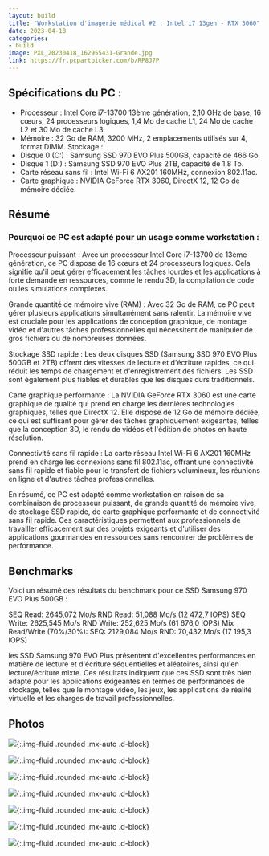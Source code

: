 ```yaml
---
layout: build
title: "Workstation d'imagerie médical #2 : Intel i7 13gen - RTX 3060"
date: 2023-04-18
categories:
- build
image: PXL_20230418_162955431-Grande.jpg
link: https://fr.pcpartpicker.com/b/RP8J7P
---
```


## Spécifications du PC :

- Processeur : Intel Core i7-13700 13ème génération, 2,10 GHz de base, 16 cœurs, 24 processeurs logiques, 1,4 Mo de cache L1, 24 Mo de cache L2 et 30 Mo de cache L3.
- Mémoire : 32 Go de RAM, 3200 MHz, 2 emplacements utilisés sur 4, format DIMM.
Stockage :
- Disque 0 (C:) : Samsung SSD 970 EVO Plus 500GB, capacité de 466 Go.
- Disque 1 (D:) : Samsung SSD 970 EVO Plus 2TB, capacité de 1,8 To.
- Carte réseau sans fil : Intel Wi-Fi 6 AX201 160MHz, connexion 802.11ac.
- Carte graphique : NVIDIA GeForce RTX 3060, DirectX 12, 12 Go de mémoire dédiée.

## Résumé

### Pourquoi ce PC est adapté pour un usage comme workstation :

Processeur puissant : Avec un processeur Intel Core i7-13700 de 13ème génération, ce PC dispose de 16 cœurs et 24 processeurs logiques. Cela signifie qu'il peut gérer efficacement les tâches lourdes et les applications à forte demande en ressources, comme le rendu 3D, la compilation de code ou les simulations complexes.

Grande quantité de mémoire vive (RAM) : Avec 32 Go de RAM, ce PC peut gérer plusieurs applications simultanément sans ralentir. La mémoire vive est cruciale pour les applications de conception graphique, de montage vidéo et d'autres tâches professionnelles qui nécessitent de manipuler de gros fichiers ou de nombreuses données.

Stockage SSD rapide : Les deux disques SSD (Samsung SSD 970 EVO Plus 500GB et 2TB) offrent des vitesses de lecture et d'écriture rapides, ce qui réduit les temps de chargement et d'enregistrement des fichiers. Les SSD sont également plus fiables et durables que les disques durs traditionnels.

Carte graphique performante : La NVIDIA GeForce RTX 3060 est une carte graphique de qualité qui prend en charge les dernières technologies graphiques, telles que DirectX 12. Elle dispose de 12 Go de mémoire dédiée, ce qui est suffisant pour gérer des tâches graphiquement exigeantes, telles que la conception 3D, le rendu de vidéos et l'édition de photos en haute résolution.

Connectivité sans fil rapide : La carte réseau Intel Wi-Fi 6 AX201 160MHz prend en charge les connexions sans fil 802.11ac, offrant une connectivité sans fil rapide et fiable pour le transfert de fichiers volumineux, les réunions en ligne et d'autres tâches professionnelles.

En résumé, ce PC est adapté comme workstation en raison de sa combinaison de processeur puissant, de grande quantité de mémoire vive, de stockage SSD rapide, de carte graphique performante et de connectivité sans fil rapide. Ces caractéristiques permettent aux professionnels de travailler efficacement sur des projets exigeants et d'utiliser des applications gourmandes en ressources sans rencontrer de problèmes de performance.

## Benchmarks

Voici un résumé des résultats du benchmark pour ce SSD Samsung 970 EVO Plus 500GB :

SEQ Read: 2645,072 Mo/s
RND Read: 51,088 Mo/s (12 472,7 IOPS)
SEQ Write: 2625,545 Mo/s
RND Write: 252,625 Mo/s (61 676,0 IOPS)
Mix Read/Write (70%/30%):
SEQ: 2129,084 Mo/s
RND: 70,432 Mo/s (17 195,3 IOPS)

les SSD Samsung 970 EVO Plus présentent d'excellentes performances en matière de lecture et d'écriture séquentielles et aléatoires, ainsi qu'en lecture/écriture mixte. Ces résultats indiquent que ces SSD sont très bien adapté pour les applications exigeantes en termes de performances de stockage, telles que le montage vidéo, les jeux, les applications de réalité virtuelle et les charges de travail professionnelles.

## Photos

![](https://cdna.pcpartpicker.com/static/forever/images/userbuild/428044.38a57b531a328c78377fda34cd412257.1600.jpg){:.img-fluid .rounded .mx-auto .d-block}

![](https://cdna.pcpartpicker.com/static/forever/images/userbuild/428044.9d3ebdb081f64d531d7d03a9482ff7b7.1600.jpg){:.img-fluid .rounded .mx-auto .d-block}

![](https://cdna.pcpartpicker.com/static/forever/images/userbuild/428044.da5e52bdf2386302ea1abefc46c31b5e.1600.jpg){:.img-fluid .rounded .mx-auto .d-block}

![](https://cdna.pcpartpicker.com/static/forever/images/userbuild/428044.dc8b1b9ed74004fc7f1ada7831a7aff0.1600.jpg){:.img-fluid .rounded .mx-auto .d-block}

![](https://cdna.pcpartpicker.com/static/forever/images/userbuild/428044.90793881d0a9742ceb7ca4b4caa446de.1600.jpg){:.img-fluid .rounded .mx-auto .d-block}

![](https://cdna.pcpartpicker.com/static/forever/images/userbuild/428044.acc3ac0c0eb655df24e2f35f21739d17.1600.jpg){:.img-fluid .rounded .mx-auto .d-block}

![](https://cdna.pcpartpicker.com/static/forever/images/userbuild/428044.7b534fe0c3986504796876d24ce4ef82.1600.jpg){:.img-fluid .rounded .mx-auto .d-block}
